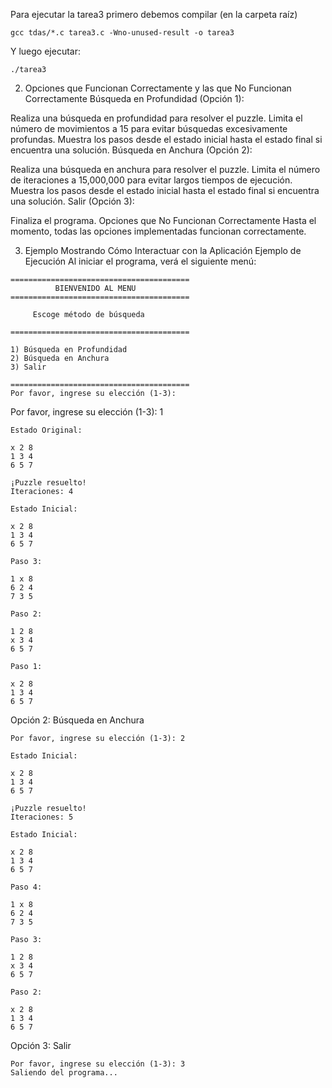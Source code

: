 

Para ejecutar la tarea3 primero debemos compilar (en la carpeta raíz)
````
gcc tdas/*.c tarea3.c -Wno-unused-result -o tarea3
````

Y luego ejecutar:
````
./tarea3
````

2. Opciones que Funcionan Correctamente y las que No Funcionan Correctamente
Búsqueda en Profundidad (Opción 1):

Realiza una búsqueda en profundidad para resolver el puzzle.
Limita el número de movimientos a 15 para evitar búsquedas excesivamente profundas.
Muestra los pasos desde el estado inicial hasta el estado final si encuentra una solución.
Búsqueda en Anchura (Opción 2):

Realiza una búsqueda en anchura para resolver el puzzle.
Limita el número de iteraciones a 15,000,000 para evitar largos tiempos de ejecución.
Muestra los pasos desde el estado inicial hasta el estado final si encuentra una solución.
Salir (Opción 3):

Finaliza el programa.
Opciones que No Funcionan Correctamente
Hasta el momento, todas las opciones implementadas funcionan correctamente.


3. Ejemplo Mostrando Cómo Interactuar con la Aplicación
Ejemplo de Ejecución
Al iniciar el programa, verá el siguiente menú:
````
========================================
          BIENVENIDO AL MENU           
========================================

     Escoge método de búsqueda

========================================

1) Búsqueda en Profundidad
2) Búsqueda en Anchura
3) Salir

========================================
Por favor, ingrese su elección (1-3): 

````
Por favor, ingrese su elección (1-3): 1

````
Estado Original:

x 2 8 
1 3 4 
6 5 7 

¡Puzzle resuelto!
Iteraciones: 4

Estado Inicial:

x 2 8 
1 3 4 
6 5 7 

Paso 3:

1 x 8 
6 2 4 
7 3 5 

Paso 2:

1 2 8 
x 3 4 
6 5 7 

Paso 1:

x 2 8 
1 3 4 
6 5 7 

````
Opción 2: Búsqueda en Anchura
````
Por favor, ingrese su elección (1-3): 2

Estado Inicial:

x 2 8 
1 3 4 
6 5 7 

¡Puzzle resuelto!
Iteraciones: 5

Estado Inicial:

x 2 8 
1 3 4 
6 5 7 

Paso 4:

1 x 8 
6 2 4 
7 3 5 

Paso 3:

1 2 8 
x 3 4 
6 5 7 

Paso 2:

x 2 8 
1 3 4 
6 5 7 

````
Opción 3: Salir
````
Por favor, ingrese su elección (1-3): 3
Saliendo del programa...

````